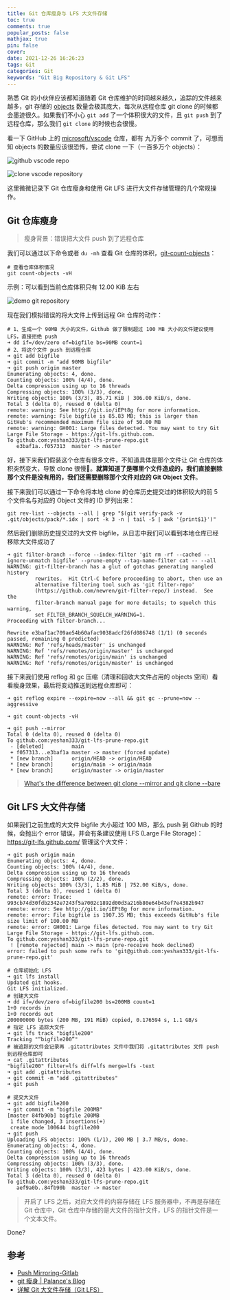 ```yaml
---
title: Git 仓库瘦身与 LFS 大文件存储
toc: true
comments: true
popular_posts: false
mathjax: true
pin: false
cover:
date: 2021-12-26 16:26:23
tags: Git
categories: Git
keywords: "Git Big Repository & Git LFS"
---
```


熟悉 Git 的小伙伴应该都知道随着 Git 仓库维护的时间越来越久，追踪的文件越来越多，git 存储的 [objects](https://git-scm.com/book/en/v2/Git-Internals-Git-Objects) 数量会极其庞大，每次从远程仓库 git clone 的时候都会墨迹很久。如果我们不小心 `git add` 了一个体积很大的文件，且 `git push` 到了远程仓库，那么我们 `git clone` 的时候也会很慢。

看一下 GitHub 上的 [microsoft/vscode](https://github.com/microsoft/vscode) 仓库，都有 九万多个 commit 了，可想而知 objects 的数量应该很恐怖，尝试 clone 一下（一百多万个 objects）：

![github vscode repo](https://cdn.jsdelivr.net/gh/yeshan333/blog_images@main/github_vscode.png)

<!-- more -->

![clone vscode repository](https://cdn.jsdelivr.net/gh/yeshan333/blog_images@main/clone_vscode.png)

这里微微记录下 Git 仓库瘦身和使用 Git LFS 进行大文件存储管理的几个常规操作。

## Git 仓库瘦身

> 瘦身背景：错误把大文件 push 到了远程仓库

我们可以通过以下命令或者 `du -mh` 查看 Git 仓库的体积，[git-count-objects](https://www.git-scm.com/docs/git-count-objects)：

```shell
# 查看仓库体积情况
git count-objects -vH
```

示例：可以看到当前仓库体积只有 12.00 KiB 左右

![demo git repository](https://cdn.jsdelivr.net/gh/yeshan333/blog_images@main/git_repo.png)

现在我们模拟错误的将大文件上传到远程 Git 仓库的动作：

```shell
# 1、生成一个 90MB 大小的文件，Github 做了限制超过 100 MB 大小的文件建议使用 LFS，直接拒绝 push
➜ dd if=/dev/zero of=bigfile bs=90MB count=1
# 2、将这个文件 push 到远程仓库
➜ git add bigfile
➜ git commit -m "add 90MB bigfile"
➜ git push origin master
Enumerating objects: 4, done.
Counting objects: 100% (4/4), done.
Delta compression using up to 16 threads
Compressing objects: 100% (3/3), done.
Writing objects: 100% (3/3), 85.71 KiB | 306.00 KiB/s, done.
Total 3 (delta 0), reused 0 (delta 0)
remote: warning: See http://git.io/iEPt8g for more information.
remote: warning: File bigfile is 85.83 MB; this is larger than GitHub's recommended maximum file size of 50.00 MB
remote: warning: GH001: Large files detected. You may want to try Git Large File Storage - https://git-lfs.github.com.
To github.com:yeshan333/git-lfs-prune-repo.git
   e3baf1a..f057313  master -> master
```

好，接下来我们假装这个仓库有很多文件，不知道具体是那个文件让 Git 仓库的体积突然变大，导致 clone 很慢🤣。**就算知道了是哪里个文件造成的，我们直接删除那个文件是没有用的，我们还需要删除那个文件对应的 Git Object 文件**。

接下来我们可以通过一下命令将本地 clone 的仓库历史提交过的体积较大的前 5 个文件名与对应的 Object 文件的 ID 罗列出来：

```shell
git rev-list --objects --all | grep "$(git verify-pack -v .git/objects/pack/*.idx | sort -k 3 -n | tail -5 | awk '{print$1}')"
```

然后我们删除历史提交过的大文件 bigfile，从日志中我们可以看到本地仓库已经移除大文件成功了

```shell
➜ git filter-branch --force --index-filter 'git rm -rf --cached --ignore-unmatch bigfile' --prune-empty --tag-name-filter cat -- --all
WARNING: git-filter-branch has a glut of gotchas generating mangled history
         rewrites.  Hit Ctrl-C before proceeding to abort, then use an
         alternative filtering tool such as 'git filter-repo'
         (https://github.com/newren/git-filter-repo/) instead.  See the
         filter-branch manual page for more details; to squelch this warning,
         set FILTER_BRANCH_SQUELCH_WARNING=1.
Proceeding with filter-branch...

Rewrite e3baf1ac709ae54b60afac9038adcf26fd086748 (1/1) (0 seconds passed, remaining 0 predicted)
WARNING: Ref 'refs/heads/master' is unchanged
WARNING: Ref 'refs/remotes/origin/master' is unchanged
WARNING: Ref 'refs/remotes/origin/main' is unchanged
WARNING: Ref 'refs/remotes/origin/master' is unchanged
```

接下来我们使用 reflog 和 gc 压缩（清理和回收大文件占用的 objects 空间）看看瘦身效果，最后将变动推送到远程仓库即可：

```shell
➜ git reflog expire --expire=now --all && git gc --prune=now --aggressive

➜ git count-objects -vH

➜ git push --mirror
Total 0 (delta 0), reused 0 (delta 0)
To github.com:yeshan333/git-lfs-prune-repo.git
 - [deleted]         main
 + f057313...e3baf1a master -> master (forced update)
 * [new branch]      origin/HEAD -> origin/HEAD
 * [new branch]      origin/main -> origin/main
 * [new branch]      origin/master -> origin/master
```

> [What's the difference between git clone --mirror and git clone --bare](https://stackoverflow.com/questions/3959924/whats-the-difference-between-git-clone-mirror-and-git-clone-bare)

## Git LFS 大文件存储

如果我们之前生成的大文件 bigfile 大小超过 100 MB，那么 push 到 Github 的时候，会抛出个 error 错误，并会有条建议使用 LFS (Large File Storage)：https://git-lfs.github.com/ 管理这个大文件：

```shell
➜ git push origin main
Enumerating objects: 4, done.
Counting objects: 100% (4/4), done.
Delta compression using up to 16 threads
Compressing objects: 100% (2/2), done.
Writing objects: 100% (3/3), 1.85 MiB | 752.00 KiB/s, done.
Total 3 (delta 0), reused 1 (delta 0)
remote: error: Trace: 993cb74d30fdb2342e7243f5a7002c1892d00d3a216b80e64b43ef7e4382b947
remote: error: See http://git.io/iEPt8g for more information.
remote: error: File bigfile is 1907.35 MB; this exceeds GitHub's file size limit of 100.00 MB
remote: error: GH001: Large files detected. You may want to try Git Large File Storage - https://git-lfs.github.com.
To github.com:yeshan333/git-lfs-prune-repo.git
 ! [remote rejected] main -> main (pre-receive hook declined)
error: failed to push some refs to 'git@github.com:yeshan333/git-lfs-prune-repo.git'
```

```shell
# 仓库初始化 LFS
➜ git lfs install
Updated git hooks.
Git LFS initialized.
# 创建大文件
➜ dd if=/dev/zero of=bigfile200 bs=200MB count=1
1+0 records in
1+0 records out
200000000 bytes (200 MB, 191 MiB) copied, 0.176594 s, 1.1 GB/s
# 指定 LFS 追踪大文件
➜ git lfs track "bigfile200"
Tracking "“bigfile200”"
# 被追踪的文件会记录再 .gitattributes 文件中我们将 .gitattributes 文件 push 到远程仓库即可
➜ cat .gitattributes
"bigfile200" filter=lfs diff=lfs merge=lfs -text
➜ git add .gitattributes
➜ git commit -m "add .gitattributes"
➜ git push

# 提交大文件
➜ git add bigfile200
➜ git commit -m "bigfile 200MB"
[master 84fb90b] bigfile 200MB
 1 file changed, 3 insertions(+)
 create mode 100644 bigfile200
➜ git push
Uploading LFS objects: 100% (1/1), 200 MB | 3.7 MB/s, done.
Enumerating objects: 4, done.
Counting objects: 100% (4/4), done.
Delta compression using up to 16 threads
Compressing objects: 100% (3/3), done.
Writing objects: 100% (3/3), 423 bytes | 423.00 KiB/s, done.
Total 3 (delta 0), reused 0 (delta 0)
To github.com:yeshan333/git-lfs-prune-repo.git
   aef9a0b..84fb90b  master -> master
```

> 开启了 LFS 之后，对应大文件的内容存储在 LFS 服务器中，不再是存储在 Git 仓库中，Git 仓库中存储的是大文件的指针文件，LFS 的指针文件是一个文本文件。

Done?

## 参考

- [Push Mirroring-Gitlab](https://docs.gitlab.com/ee/user/project/repository/mirror/push.html)
- [git 瘦身 | Palance's Blog](http://palanceli.com/2017/12/18/2017/1218GitReduceSize/)
- [详解 Git 大文件存储（Git LFS）](https://zhuanlan.zhihu.com/p/146683392)
